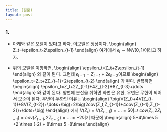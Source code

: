 ```yaml
---
title: (질문) 
layout: post
---
```


### 1. 
- 아래와 같은 모델이 있다고 하자. 이모델은 정상이다. 
\begin{align}
Z_t=\epsilon_t-2\epsilon_{t-1}
\end{align}
여기에서 $\epsilon_t \sim WN(0,1)$이라고 하자. 

- 위의 모델을 이항하면, 
\begin{align}
\epsilon_t=Z_t+2\epsilon_{t-1}
\end{align}
와 같이 된다. 그런데 $\epsilon_{t-1}=Z_{t-1}+2\epsilon_{t-2}$이므로 
\begin{align}
\epsilon_t=Z_t+2Z_{t-1}+2\epsilon_{t-2}
\end{align}
가 된다. 반복하면 
\begin{align}
\epsilon_t=Z_t+2Z_{t-1}+4Z_{t-2}+8Z_{t-3}+\dots
\end{align}
와 같이 된다. 양변에 분산을 취하면 좌변은 유한, 우변은 무한이 되어서 모순이 된다. 우변이 무한인 이유는 
\begin{align}
\big(V(Z_t)+4V(Z_{t-1})+8V(Z_{t-2})+\dots+\big)+2\big(2cov(Z_t,Z_{t-1})+4cov(Z_{t-1},Z_{t-2})+\dots+\big)
\end{align}
에서 $V(Z_t)=V(Z_{t-1})=\dots=5$이고 $cov(Z_t,2Z_{t-1})=cov(Z_{t-1},2Z_{t-2})=\dots=-2$이기 때문에 
\begin{align}
5+4\times 5 +2 \times (-2) + 8\times 5 -8\times 
\end{align}